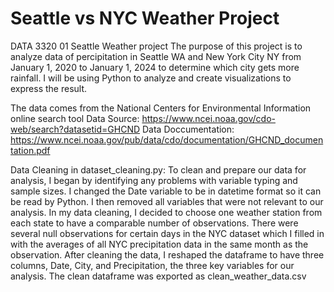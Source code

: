 # Seattle vs NYC Weather Project
DATA 3320 01 Seattle Weather project
The purpose of this project is to analyze data of percipitation in Seattle WA and New York City NY from January 1, 2020 to January 1, 2024 to determine which city gets more rainfall. 
I will be using Python to analyze and create visualizations to express the result. 

The data comes from the National Centers for Environmental Information online search tool
Data Source: https://www.ncei.noaa.gov/cdo-web/search?datasetid=GHCND
Data Doccumentation: https://www.ncei.noaa.gov/pub/data/cdo/documentation/GHCND_documentation.pdf

Data Cleaning in dataset_cleaning.py:
To clean and prepare our data for analysis, I began by identifying any problems with variable typing and sample sizes. I changed the Date variable to be in datetime format so it can be read by Python. I then removed all variables that were not relevant to our analysis. In my data cleaning, I decided to choose one weather station from each state to have a comparable number of observations. There were several null observations for certain days in the NYC dataset which I filled in with the averages of all NYC precipitation data in the same month as the observation. After cleaning the data, I reshaped the dataframe to have three columns, Date, City, and Precipitation, the three key variables for our analysis.
The clean dataframe was exported as clean_weather_data.csv
